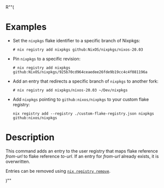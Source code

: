R""(

# Examples

* Set the `nixpkgs` flake identifier to a specific branch of Nixpkgs:

  ```console
  # nix registry add nixpkgs github:NixOS/nixpkgs/nixos-20.03
  ```

* Pin `nixpkgs` to a specific revision:

  ```console
  # nix registry add nixpkgs github:NixOS/nixpkgs/925b70cd964ceaedee26fde9b19cc4c4f081196a
  ```

* Add an entry that redirects a specific branch of `nixpkgs` to
  another fork:

  ```console
  # nix registry add nixpkgs/nixos-20.03 ~/Dev/nixpkgs
  ```

* Add `nixpkgs` pointing to `github:nixos/nixpkgs` to your custom flake
  registry:

  ```console
  nix registry add --registry ./custom-flake-registry.json nixpkgs github:nixos/nixpkgs
  ```

# Description

This command adds an entry to the user registry that maps flake
reference *from-url* to flake reference *to-url*. If an entry for
*from-url* already exists, it is overwritten.

Entries can be removed using [`nix registry
remove`](./nix3-registry-remove.md).

)""
